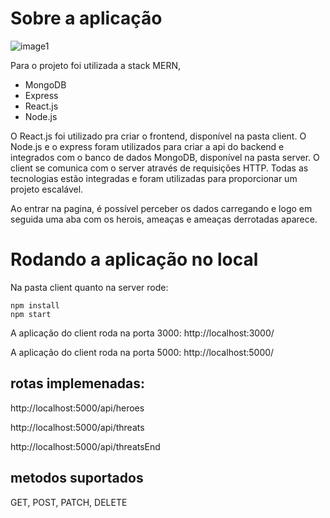 # Sobre a aplicação

![image1]()
 
Para o projeto foi utilizada a stack MERN, 

- MongoDB
- Express
- React.js
- Node.js

O React.js foi utilizado pra criar o frontend, disponível na pasta client. O Node.js e o express foram utilizados para criar a api do backend e integrados com o banco de dados MongoDB, disponível na pasta server.
O client se comunica com o server através de requisições HTTP. Todas as tecnologias estão integradas e foram utilizadas para proporcionar um projeto escalável.

Ao entrar na pagina, é possível perceber os dados carregando e logo em seguida uma aba com os herois, ameaças e ameaças derrotadas aparece.

# Rodando a aplicação no local

Na pasta client quanto na server rode:
```
npm install
npm start 
```

A aplicação do client roda na porta 3000:
http://localhost:3000/

A aplicação do client roda na porta 5000:
http://localhost:5000/

## rotas implemenadas:

http://localhost:5000/api/heroes

http://localhost:5000/api/threats

http://localhost:5000/api/threatsEnd

## metodos suportados
 
GET, POST, PATCH, DELETE


